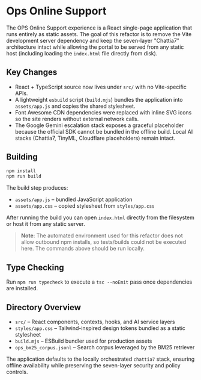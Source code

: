 # Ops Online Support

The OPS Online Support experience is a React single-page application that runs entirely as static assets. The goal of this refactor is to remove the Vite development server dependency and keep the seven-layer "Chattia7" architecture intact while allowing the portal to be served from any static host (including loading the `index.html` file directly from disk).

## Key Changes

- React + TypeScript source now lives under `src/` with no Vite-specific APIs.
- A lightweight `esbuild` script (`build.mjs`) bundles the application into `assets/app.js` and copies the shared stylesheet.
- Font Awesome CDN dependencies were replaced with inline SVG icons so the site renders without external network calls.
- The Google Gemini escalation stack exposes a graceful placeholder because the official SDK cannot be bundled in the offline build. Local AI stacks (Chattia7, TinyML, Cloudflare placeholders) remain intact.

## Building

```bash
npm install
npm run build
```

The build step produces:

- `assets/app.js` – bundled JavaScript application
- `assets/app.css` – copied stylesheet from `styles/app.css`

After running the build you can open `index.html` directly from the filesystem or host it from any static server.

> **Note**: The automated environment used for this refactor does not allow outbound npm installs, so tests/builds could not be executed here. The commands above should be run locally.

## Type Checking

Run `npm run typecheck` to execute a `tsc --noEmit` pass once dependencies are installed.

## Directory Overview

- `src/` – React components, contexts, hooks, and AI service layers
- `styles/app.css` – Tailwind-inspired design tokens bundled as a static stylesheet
- `build.mjs` – ESBuild bundler used for production assets
- `ops_bm25_corpus.jsonl` – Search corpus leveraged by the BM25 retriever

The application defaults to the locally orchestrated `chattia7` stack, ensuring offline availability while preserving the seven-layer security and policy controls.